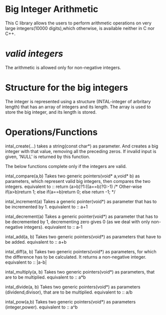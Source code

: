 # Big Integer Arithmetic
This C library allows the users to perform arithmetic operations on very large integers(10000 digits),which otherwise, is available neither in C nor C++.

# *valid integers*
The arithmetic is allowed only for non-negative integers.

# Structure for the big integers
The integer is represented using a structure (INTAL-integer of arbritary length) that has an array of integers and its length.
The array is used to store the big integer, and its length is stored.

# Operations/Functions

intal_create(...)
takes a string(const char*) as parameter. And creates a big integer with that value, removing all the preceding zeros.
If invalid input is given, 'NULL' is returned by this function.

The below functions complete only if the integers are valid.

intal_compare(a,b)
Takes two generic pointers(void* a,void* b) as parameters, which represent valid big integers, then compares the two integers.
equivalent to :: return (a>b)?1:((a==b)?0:-1)
/*
  Other-wise
  if(a>b)return 1;
  else if(a==b)return 0;
  else return -1;
*/


intal_increment(a)
Takes a generic pointer(void*) as parameter that has to be incremented by 1.
equivalent to :: a+1

intal_decrement(a)
Takes a generic pointer(void*) as parameter that has to be decremented by 1, decrementing zero gives 0 (as we deal with only non-negative integers).
equivalent to :: a-1

intal_add(a, b)
Takes two generic pointers(void*) as parameters that have to be added.
equivalent to :: a+b

intal_diff(a, b)
Takes two generic pointers(void*) as parameters, for which the difference has to be calculated. It returns a non-negative integer.
equivalent to :: |a-b|

intal_multiply(a, b)
Takes two generic pointers(void*) as parameters, that are to be multiplied.
equivalent to :: a*b

intal_divide(a, b)
Takes two generic pointers(void*) as parameters (dividend,divisor), that are to be multiplied.
equivalent to :: a/b

intal_pow(a,b)
Takes two generic pointers(void*) as parameters (integer,power).
equivalent to :: a^b

